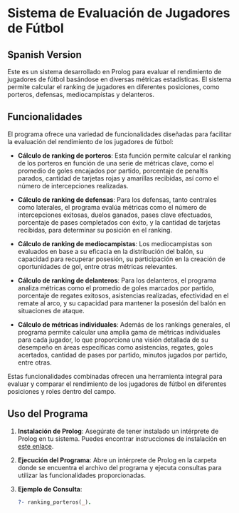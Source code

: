 # Sistema de Evaluación de Jugadores de Fútbol
## Spanish Version

Este es un sistema desarrollado en Prolog para evaluar el rendimiento de jugadores de fútbol basándose en diversas métricas estadísticas. El sistema permite calcular el ranking de jugadores en diferentes posiciones, como porteros, defensas, mediocampistas y delanteros.

## Funcionalidades

El programa ofrece una variedad de funcionalidades diseñadas para facilitar la evaluación del rendimiento de los jugadores de fútbol:

- **Cálculo de ranking de porteros**: Esta función permite calcular el ranking de los porteros en función de una serie de métricas clave, como el promedio de goles encajados por partido, porcentaje de penaltis parados, cantidad de tarjetas rojas y amarillas recibidas, así como el número de intercepciones realizadas.

- **Cálculo de ranking de defensas**: Para los defensas, tanto centrales como laterales, el programa evalúa métricas como el número de intercepciones exitosas, duelos ganados, pases clave efectuados, porcentaje de pases completados con éxito, y la cantidad de tarjetas recibidas, para determinar su posición en el ranking.

- **Cálculo de ranking de mediocampistas**: Los mediocampistas son evaluados en base a su eficacia en la distribución del balón, su capacidad para recuperar posesión, su participación en la creación de oportunidades de gol, entre otras métricas relevantes.

- **Cálculo de ranking de delanteros**: Para los delanteros, el programa analiza métricas como el promedio de goles marcados por partido, porcentaje de regates exitosos, asistencias realizadas, efectividad en el remate al arco, y su capacidad para mantener la posesión del balón en situaciones de ataque.

- **Cálculo de métricas individuales**: Además de los rankings generales, el programa permite calcular una amplia gama de métricas individuales para cada jugador, lo que proporciona una visión detallada de su desempeño en áreas específicas como asistencias, regates, goles acertados, cantidad de pases por partido, minutos jugados por partido, entre otras.

Estas funcionalidades combinadas ofrecen una herramienta integral para evaluar y comparar el rendimiento de los jugadores de fútbol en diferentes posiciones y roles dentro del campo.


## Uso del Programa

1. **Instalación de Prolog**: Asegúrate de tener instalado un intérprete de Prolog en tu sistema. Puedes encontrar instrucciones de instalación en [este enlace](https://www.swi-prolog.org/Download.html).

2. **Ejecución del Programa**: Abre un intérprete de Prolog en la carpeta donde se encuentra el archivo del programa y ejecuta consultas para utilizar las funcionalidades proporcionadas.

3. **Ejemplo de Consulta**:
   ```prolog
   ?- ranking_porteros(_).
